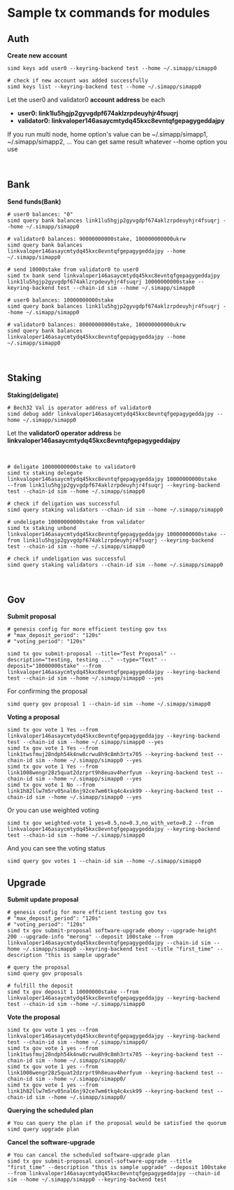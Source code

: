 # Sample tx commands for modules

## Auth

**Create new account**
```
simd keys add user0 --keyring-backend test --home ~/.simapp/simapp0

# check if new account was added successfully
simd keys list --keyring-backend test --home ~/.simapp/simapp0               
```

Let the user0 and validator0 **account address** be each 
* **user0: link1lu5hgjp2gyvgdpf674aklzrpdeuyhjr4fsuqrj**
* **validator0: linkvaloper146asaycmtydq45kxc8evntqfgepagygeddajpy**

If you run multi node, home option's value can be ~/.simapp/simapp1, ~/.simapp/simapp2, ...
You can get same result whatever --home option you use

&nbsp;

## Bank

**Send funds(Bank)**
```
# user0 balances: "0"
simd query bank balances link1lu5hgjp2gyvgdpf674aklzrpdeuyhjr4fsuqrj --home ~/.simapp/simapp0

# validator0 balances: 90000000000stake, 100000000000ukrw
simd query bank balances linkvaloper146asaycmtydq45kxc8evntqfgepagygeddajpy --home ~/.simapp/simapp0

# send 10000stake from validator0 to user0
simd tx bank send linkvaloper146asaycmtydq45kxc8evntqfgepagygeddajpy link1lu5hgjp2gyvgdpf674aklzrpdeuyhjr4fsuqrj 10000000000stake --keyring-backend test --chain-id sim --home ~/.simapp/simapp0

# user0 balances: 10000000000stake
simd query bank balances link1lu5hgjp2gyvgdpf674aklzrpdeuyhjr4fsuqrj --home ~/.simapp/simapp0

# validator0 balances: 80000000000stake, 100000000000ukrw
simd query bank balances linkvaloper146asaycmtydq45kxc8evntqfgepagygeddajpy --home ~/.simapp/simapp0
```

&nbsp;

## Staking

**Staking(deligate)**
```
# Bech32 Val is operator address of validator0
simd debug addr linkvaloper146asaycmtydq45kxc8evntqfgepagygeddajpy --home ~/.simapp/simapp0
```
Let the **validator0 operator address** be **linkvaloper146asaycmtydq45kxc8evntqfgepagygeddajpy**

&nbsp;

```
# deligate 10000000000stake to validator0
simd tx staking delegate linkvaloper146asaycmtydq45kxc8evntqfgepagygeddajpy 10000000000stake 
--from link1lu5hgjp2gyvgdpf674aklzrpdeuyhjr4fsuqrj --keyring-backend test --chain-id sim --home ~/.simapp/simapp0

# check if deligation was successful
simd query staking validators --chain-id sim --home ~/.simapp/simapp0

# undeligate 10000000000stake from validator
simd tx staking unbond linkvaloper146asaycmtydq45kxc8evntqfgepagygeddajpy 10000000000stake --from link1lu5hgjp2gyvgdpf674aklzrpdeuyhjr4fsuqrj --keyring-backend test --chain-id sim --home ~/.simapp/simapp0

# check if undeligation was successful
simd query staking validators --chain-id sim --home ~/.simapp/simapp0
```

&nbsp;

## Gov

**Submit proposal**
```
# genesis config for more efficient testing gov txs
# "max_deposit_period": "120s"
# "voting_period": "120s"

simd tx gov submit-proposal --title="Test Proposal" --description="testing, testing ..." --type="Text" --deposit="10000000stake" --from linkvaloper146asaycmtydq45kxc8evntqfgepagygeddajpy --keyring-backend test --chain-id sim --home ~/.simapp/simapp0 --yes

```
For confirming the proposal
```
simd query gov proposal 1 --chain-id sim --home ~/.simapp/simapp0
```

**Voting a proposal**
```
simd tx gov vote 1 Yes --from linkvaloper146asaycmtydq45kxc8evntqfgepagygeddajpy --keyring-backend test --chain-id sim --home ~/.simapp/simapp0 --yes
simd tx gov vote 1 Yes --from link1twsfmuj28ndph54k4nw8crwu8h9c8mh3rtx705 --keyring-backend test --chain-id sim --home ~/.simapp/simapp0 --yes
simd tx gov vote 1 Yes --from link1008wengr28z5quat2dzrprt9h8euav4herfyum --keyring-backend test --chain-id sim --home ~/.simapp/simapp0 --yes
simd tx gov vote 1 No --from link1h82llw7m5rv05nal6nj92ce7wm6tkq4c4xsk99 --keyring-backend test --chain-id sim --home ~/.simapp/simapp0 --yes
```

Or you can use weighted voting
```
simd tx gov weighted-vote 1 yes=0.5,no=0.3,no_with_veto=0.2 --from linkvaloper146asaycmtydq45kxc8evntqfgepagygeddajpy --keyring-backend test --chain-id sim --home ~/.simapp/simapp0
```

And you can see the voting status
```
simd query gov votes 1 --chain-id sim --home ~/.simapp/simapp0
```

## Upgrade

**Submit update proposal**
```
# genesis config for more efficient testing gov txs
# "max_deposit_period": "120s"
# "voting_period": "120s"
simd tx gov submit-proposal software-upgrade ebony --upgrade-height 200 --upgrade-info "merong" --deposit 100stake --from linkvaloper146asaycmtydq45kxc8evntqfgepagygeddajpy --chain-id sim --home ~/.simapp/simapp0 --keyring-backend test --title "first_time" --description "this is sample upgrade"

# query the proposal
simd query gov proposals

# fulfill the deposit
simd tx gov deposit 1 10000000stake --from linkvaloper146asaycmtydq45kxc8evntqfgepagygeddajpy --keyring-backend test --chain-id sim --home ~/.simapp/simapp0

```

**Vote the proposal**
```
simd tx gov vote 1 yes --from linkvaloper146asaycmtydq45kxc8evntqfgepagygeddajpy --keyring-backend test --chain-id sim --home ~/.simapp/simapp0/
simd tx gov vote 1 yes --from link1twsfmuj28ndph54k4nw8crwu8h9c8mh3rtx705 --keyring-backend test --chain-id sim --home ~/.simapp/simapp0/
simd tx gov vote 1 yes --from link1008wengr28z5quat2dzrprt9h8euav4herfyum --keyring-backend test --chain-id sim --home ~/.simapp/simapp0/
simd tx gov vote 1 yes --from link1h82llw7m5rv05nal6nj92ce7wm6tkq4c4xsk99 --keyring-backend test --chain-id sim --home ~/.simapp/simapp0/
```

**Querying the scheduled plan**
```
# You can query the plan if the proposal would be satisfied the quorum
simd query upgrade plan
```

**Cancel the software-upgrade**
```
# You can cancel the scheduled software-upgrade plan
simd tx gov submit-proposal cancel-software-upgrade --title "first_time" --description "this is sample upgrade" --deposit 100stake --from linkvaloper146asaycmtydq45kxc8evntqfgepagygeddajpy --chain-id sim --home ~/.simapp/simapp0 --keyring-backend test

```

